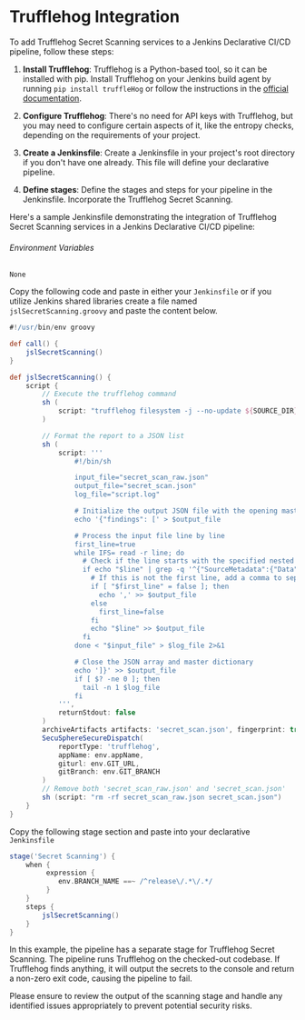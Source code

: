 # Trufflehog Integration

To add Trufflehog Secret Scanning services to a Jenkins Declarative CI/CD pipeline, follow these steps:

1. **Install Trufflehog**: Trufflehog is a Python-based tool, so it can be installed with pip. Install Trufflehog on your Jenkins build agent by running `pip install truffleHog` or follow the instructions in the [official documentation](https://github.com/dxa4481/truffleHog).

2. **Configure Trufflehog**: There's no need for API keys with Trufflehog, but you may need to configure certain aspects of it, like the entropy checks, depending on the requirements of your project.

3. **Create a Jenkinsfile**: Create a Jenkinsfile in your project's root directory if you don't have one already. This file will define your declarative pipeline.

4. **Define stages**: Define the stages and steps for your pipeline in the Jenkinsfile. Incorporate the Trufflehog Secret Scanning.

Here's a sample Jenkinsfile demonstrating the integration of Trufflehog Secret Scanning services in a Jenkins Declarative CI/CD pipeline:

###### Environment Variables
```
None
```

Copy the following code and paste in either your `Jenkinsfile` or if you utilize Jenkins shared libraries create a file named `jslSecretScanning.groovy` and paste the content below.

```groovy
#!/usr/bin/env groovy

def call() {
    jslSecretScanning()
}

def jslSecretScanning() {
    script {
        // Execute the trufflehog command
        sh (
            script: "trufflehog filesystem -j --no-update ${SOURCE_DIR} ./ci_cd > secret_scan_raw.json"
        )

        // Format the report to a JSON list
        sh (
            script: '''
                #!/bin/sh

                input_file="secret_scan_raw.json"
                output_file="secret_scan.json"
                log_file="script.log"

                # Initialize the output JSON file with the opening master dictionary and findings key
                echo '{"findings": [' > $output_file

                # Process the input file line by line
                first_line=true
                while IFS= read -r line; do
                  # Check if the line starts with the specified nested format
                  if echo "$line" | grep -q '^{"SourceMetadata":{"Data":{"Filesystem":{"file"'; then
                    # If this is not the first line, add a comma to separate the JSON objects
                    if [ "$first_line" = false ]; then
                      echo ',' >> $output_file
                    else
                      first_line=false
                    fi
                    echo "$line" >> $output_file
                  fi
                done < "$input_file" > $log_file 2>&1

                # Close the JSON array and master dictionary
                echo ']}' >> $output_file
                if [ $? -ne 0 ]; then
                  tail -n 1 $log_file
                fi
            ''',
            returnStdout: false
        )
        archiveArtifacts artifacts: 'secret_scan.json', fingerprint: true
        SecuSphereSecureDispatch(
            reportType: 'trufflehog',
            appName: env.appName,
            giturl: env.GIT_URL,
            gitBranch: env.GIT_BRANCH
        )
        // Remove both 'secret_scan_raw.json' and 'secret_scan.json'
        sh (script: "rm -rf secret_scan_raw.json secret_scan.json")
    }
}
```

Copy the following stage section and paste into your declarative `Jenkinsfile`
```groovy
stage('Secret Scanning') {
    when {
         expression {
            env.BRANCH_NAME ==~ /^release\/.*\/.*/
         }
    }
    steps {
        jslSecretScanning()
    }
}
```

In this example, the pipeline has a separate stage for Trufflehog Secret Scanning. The pipeline runs Trufflehog on the checked-out codebase. If Trufflehog finds anything, it will output the secrets to the console and return a non-zero exit code, causing the pipeline to fail.

Please ensure to review the output of the scanning stage and handle any identified issues appropriately to prevent potential security risks.
